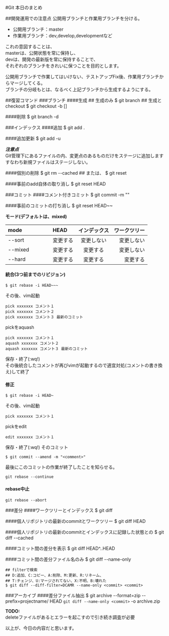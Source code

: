 #Git 本日のまとめ

##開発運用での注意点
公開用ブランチと作業用ブランチを分ける。

* 公開用ブランチ：master
* 作業用ブランチ：dev,develop,developmentなど

これの意図することは、  
masterは、公開状態を常に保持し、  
devは、開発の最新版を常に保持することで、  
それぞれのブランチをきれいに保つことを目的とします。  

公開用ブランチで作業してはいけない、テストアップFix後、作業用ブランチからマージしてくる。  
ブランチの分岐もとは、なるべく上記ブランチから生成するようにする。


##復習コマンド
###ブランチ
####生成
	## 生成のみ
	$ git branch <branchname>
	## 生成とcheckout
	$ git checkout -b <branchname> [<start point>]
	

####削除
	$ git branch -d <branchname>


###インデックス
####追加
	$ git add .


####追加更新
	$ git add -u
	
***注意点***  
Git管理下にあるファイルの内、変更点のあるものだけをステージに追加します  
すなわち新規ファイルはステージしない。


####個別の削除
	$ git rm --cached <filename>
	## または、
	$ git reset <filename>


####事前のadd自体の取り消し
	$ git reset HEAD
	


###コミット
####コメント付きコミット
	$ git commit -m "<str>"
	

####事前のコミットの打ち消し
	$ git reset <mode> HEAD~~
	
**モード(デフォルトは、mixed)**

mode　　　　　|HEAD        | インデックス     | ワークツリー
:----------- |:----------- | :-----------: | -----------:
--sort       |変更する      | 変更しない      | 変更しない
--mixed      |変更する      | 変更する        | 変更しない
--hard       |変更する      | 変更する        | 変更する


#### 統合(3つ前までのリビジョン)
	$ git rebase -i HEAD~~~
	
その後、vim起動

	pick xxxxxxx コメント１
	pick xxxxxxx コメント２
	pick xxxxxxx コメント３ 最新のコミット

pickをaquash

	pick xxxxxxx コメント１
	aquash xxxxxxx コメント２
	aquash xxxxxxx コメント３ 最新のコミット
	
保存・終了(:wq!)  
その後統合したコメントが再びvimが起動するので適宜対処(コメントの書き換え)して終了


#### 修正
	$ git rebase -i HEAD~
	
その後、vim起動

	pick xxxxxxx コメント１

pickをedit

	edit xxxxxxx コメント１
	
保存・終了(:wq!) そのコミット 

	$ git commit --amend -m "<comment>"
	
最後にこのコミットの作業が終了したことを知らせる。
	
	git rebase --continue
	
#### rebase中止
	git rebase --abort	



###差分
####ワークツリーとインデックス
	$ git diff
	

####個人リポジトリの最新のcommitとワークツリー
	$ git diff HEAD
	
	
####個人リポジトリの最新のcommitとインデックスに記録した状態との
	$ git diff --cached
	

####コミット間の差分を表示
	$ git diff HEAD^..HEAD
	
####コミット間の差分ファイル名のみ
	$ git diff --name-only <commit> <commit>
	
	## filterで検索
	## D:追加、C:コピー、A:削除、M:更新、R:リネーム、
	## T:チェンジ、U:マージされてない、X:不明、B:壊れた
	$ git diff --diff-filter=DCAMR --name-only <commit> <commit>

###アーカイブ
####差分ファイル抽出
	$ git archive --format=zip --prefix=projectname/ HEAD `git diff --name-only <commit>` -o archive.zip
	
**TODO:**  
deleteファイルがあるとエラーを起こすので引き続き調査が必要

以上が、今日の内容だと思います。